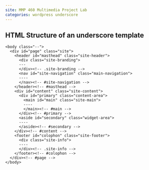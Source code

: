 ```yaml
---
site: MMP 460 Multimedia Project Lab
categories: wordpress underscore
---
```


## HTML Structure of an underscore template

    <body class="--">
      <div id="page" class="site">
        <header id="masthead" class="site-header">
          <div class="site-branding">
          ---
          </div><!-- .site-branding -->
          <nav id="site-navigation" class="main-navigation">
          ----
          </nav><!-- #site-navigation -->
        </header><!-- #masthead -->
        <div id="content" class="site-content">
          <div id="primary" class="content-area">
            <main id="main" class="site-main">
            ----
            </main><!-- #main -->
          </div><!-- #primary -->
          <aside id="secondary" class="widget-area">
          ----
          </aside><!-- #secondary -->
        </div><!-- #content -->
        <footer id="colophon" class="site-footer">
          <div class="site-info">
          ----
          </div><!-- .site-info -->
        </footer><!-- #colophon -->
      </div><!-- #page -->
    </body>
